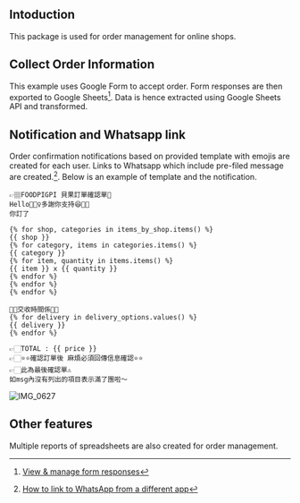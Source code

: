 ## Intoduction
This package is used for order management for online shops.

## Collect Order Information
This example uses Google Form to accept order. Form responses are then exported to Google Sheets[^1]. Data is hence extracted using Google Sheets API and transformed.

## Notification and Whatsapp link
Order confirmation notifications based on provided template with emojis are created for each user. Links to Whatsapp which include pre-filed message are created.[^2]. Below is an example of template and the notification.

```
👉🏽FOODPIGPI 貝果訂單確認單🥯
Hello🙋🏻‍♀️多謝你支持😆🤍🤍
你訂了

{% for shop, categories in items_by_shop.items() %}
{{ shop }}
{% for category, items in categories.items() %}
{{ category }}
{% for item, quantity in items.items() %}
{{ item }} x {{ quantity }}
{% endfor %}
{% endfor %}
{% endfor %}

🏃🏽交收時間係🏃🏽
{% for delivery in delivery_options.values() %}
{{ delivery }}
{% endfor %}

👉🏻TOTAL : {{ price }}
👉🏻⭐⭐確認訂單後 麻煩必須回傳信息確認⭐⭐
👉🏻此為最後確認單⚠️
如msg內沒有列出的項目表示滿了團啦～
```

![IMG_0627](https://user-images.githubusercontent.com/71891904/154886905-816c0d1b-39dd-4f8e-8dc2-7933c407411b.jpg)

## Other features
Multiple reports of spreadsheets are also created for order management.


[^1]: [View & manage form responses](https://support.google.com/docs/answer/139706?hl=en&ref_topic=6063592#zippy=%2Cdownload-all-responses-as-a-csv-file%2Cview-all-responses-in-a-spreadsheet)
[^2]: [How to link to WhatsApp from a different app](https://faq.whatsapp.com/iphone/how-to-link-to-whatsapp-from-a-different-app/?lang=en)
